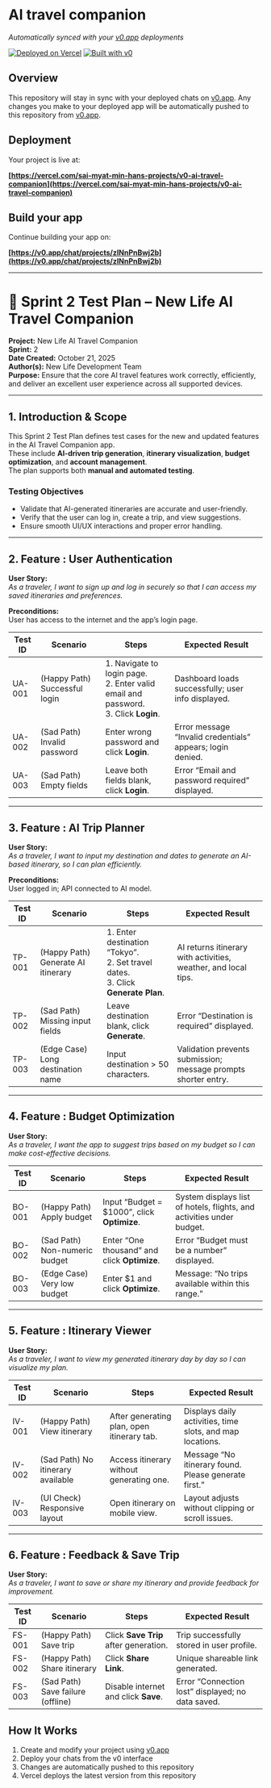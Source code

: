 # AI travel companion

*Automatically synced with your [v0.app](https://v0.app) deployments*

[![Deployed on Vercel](https://img.shields.io/badge/Deployed%20on-Vercel-black?style=for-the-badge&logo=vercel)](https://vercel.com/sai-myat-min-hans-projects/v0-ai-travel-companion)
[![Built with v0](https://img.shields.io/badge/Built%20with-v0.app-black?style=for-the-badge)](https://v0.app/chat/projects/zlNnPnBwj2b)

## Overview

This repository will stay in sync with your deployed chats on [v0.app](https://v0.app).
Any changes you make to your deployed app will be automatically pushed to this repository from [v0.app](https://v0.app).

## Deployment

Your project is live at:

**[https://vercel.com/sai-myat-min-hans-projects/v0-ai-travel-companion](https://vercel.com/sai-myat-min-hans-projects/v0-ai-travel-companion)**

## Build your app

Continue building your app on:

**[https://v0.app/chat/projects/zlNnPnBwj2b](https://v0.app/chat/projects/zlNnPnBwj2b)**

---

# 🧭 Sprint 2 Test Plan – New Life AI Travel Companion

**Project:** New Life AI Travel Companion  
**Sprint:** 2  
**Date Created:** October 21, 2025  
**Author(s):** New Life Development Team  
**Purpose:** Ensure that the core AI travel features work correctly, efficiently, and deliver an excellent user experience across all supported devices.

---

## 1. Introduction & Scope

This Sprint 2 Test Plan defines test cases for the new and updated features in the AI Travel Companion app.  
These include **AI-driven trip generation**, **itinerary visualization**, **budget optimization**, and **account management**.  
The plan supports both **manual and automated testing**.

### Testing Objectives
- Validate that AI-generated itineraries are accurate and user-friendly.  
- Verify that the user can log in, create a trip, and view suggestions.  
- Ensure smooth UI/UX interactions and proper error handling.

---

## 2. **Feature : User Authentication**


**User Story:**  
_As a traveler, I want to sign up and log in securely so that I can access my saved itineraries and preferences._

**Preconditions:**  
User has access to the internet and the app’s login page.

| Test ID | Scenario | Steps | Expected Result |
|----------|-----------|--------|-----------------|
| UA-001 | (Happy Path) Successful login | 1. Navigate to login page.<br>2. Enter valid email and password.<br>3. Click **Login**. | Dashboard loads successfully; user info displayed. |
| UA-002 | (Sad Path) Invalid password | Enter wrong password and click **Login**. | Error message “Invalid credentials” appears; login denied. |
| UA-003 | (Sad Path) Empty fields | Leave both fields blank, click **Login**. | Error “Email and password required” displayed. |

---

## 3. **Feature : AI Trip Planner**

**User Story:**  
_As a traveler, I want to input my destination and dates to generate an AI-based itinerary, so I can plan efficiently._

**Preconditions:**  
User logged in; API connected to AI model.

| Test ID | Scenario | Steps | Expected Result |
|----------|-----------|--------|-----------------|
| TP-001 | (Happy Path) Generate AI itinerary | 1. Enter destination “Tokyo”.<br>2. Set travel dates.<br>3. Click **Generate Plan**. | AI returns itinerary with activities, weather, and local tips. |
| TP-002 | (Sad Path) Missing input fields | Leave destination blank, click **Generate**. | Error “Destination is required” displayed. |
| TP-003 | (Edge Case) Long destination name | Input destination > 50 characters. | Validation prevents submission; message prompts shorter entry. |

---

## 4. **Feature : Budget Optimization**

**User Story:**  
_As a traveler, I want the app to suggest trips based on my budget so I can make cost-effective decisions._

| Test ID | Scenario | Steps | Expected Result |
|----------|-----------|--------|-----------------|
| BO-001 | (Happy Path) Apply budget | Input “Budget = $1000”, click **Optimize**. | System displays list of hotels, flights, and activities under budget. |
| BO-002 | (Sad Path) Non-numeric budget | Enter “One thousand” and click **Optimize**. | Error “Budget must be a number” displayed. |
| BO-003 | (Edge Case) Very low budget | Enter $1 and click **Optimize**. | Message: “No trips available within this range.” |

---

## 5. **Feature : Itinerary Viewer**

**User Story:**  
_As a traveler, I want to view my generated itinerary day by day so I can visualize my plan._

| Test ID | Scenario | Steps | Expected Result |
|----------|-----------|--------|-----------------|
| IV-001 | (Happy Path) View itinerary | After generating plan, open itinerary tab. | Displays daily activities, time slots, and map locations. |
| IV-002 | (Sad Path) No itinerary available | Access itinerary without generating one. | Message “No itinerary found. Please generate first.” |
| IV-003 | (UI Check) Responsive layout | Open itinerary on mobile view. | Layout adjusts without clipping or scroll issues. |

---

## 6. **Feature : Feedback & Save Trip**

**User Story:**  
_As a traveler, I want to save or share my itinerary and provide feedback for improvement._

| Test ID | Scenario | Steps | Expected Result |
|----------|-----------|--------|-----------------|
| FS-001 | (Happy Path) Save trip | Click **Save Trip** after generation. | Trip successfully stored in user profile. |
| FS-002 | (Happy Path) Share itinerary | Click **Share Link**. | Unique shareable link generated. |
| FS-003 | (Sad Path) Save failure (offline) | Disable internet and click **Save**. | Error “Connection lost” displayed; no data saved. |

## How It Works

1. Create and modify your project using [v0.app](https://v0.app)
2. Deploy your chats from the v0 interface
3. Changes are automatically pushed to this repository
4. Vercel deploys the latest version from this repository
